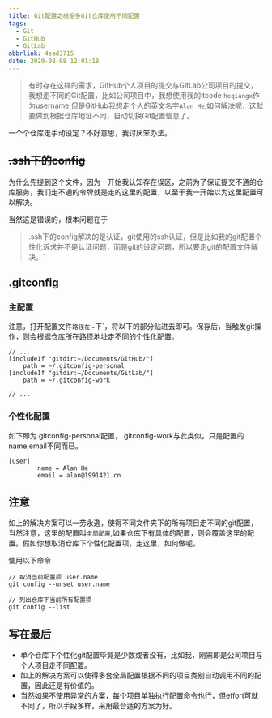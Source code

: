 ```yaml
---
title: Git配置之根据多Git仓库使用不同配置
tags:
  - Git
  - GitHub
  - GitLab
abbrlink: 4ead3715
date: 2020-08-08 12:01:18
---
```

> 有时存在这样的需求，GitHub个人项目的提交与GitLab公司项目的提交，我想走不同的Git配置，比如公司项目中，我想使用我的itcode `heqiangx`作为username,但是GitHub我想走个人的英文名字`Alan He`,如何解决呢，这就要做到根据仓库地址不同，自动切换Git配置信息了。

一个个仓库走手动设定？不好意思，我讨厌笨办法。

## ~~.ssh下的config~~

为什么先提到这个文件，因为一开始我认知存在误区，之前为了保证提交不通的仓库服务，我们走不通的令牌就是走的这里的配置，以至于我一开始以为这里配置可以解决。

当然这是错误的，根本问题在于 

> .ssh下的config解决的是认证，git使用的ssh认证，但是比如我的git配置个性化诉求并不是认证问题，而是git的设定问题，所以要走git的配置文件解决。`

## .gitconfig

### 主配置

注意，打开配置文件`路径在`~下`，将以下的部分贴进去即可。保存后，当触发git操作，则会根据仓库所在路径地址走不同的个性化配置。



```
// ...
[includeIf "gitdir:~/Documents/GitHub/"]
    path = ~/.gitconfig-personal
[includeIf "gitdir:~/Documents/GitLab/"]
    path = ~/.gitconfig-work
    
// ...    
```


### 个性化配置

如下即为.gitconfig-personal配置，.gitconfig-work与此类似，只是配置的name,email不同而已。

```
[user]
        name = Alan He
        email = alan@1991421.cn
```


## 注意
如上的解决方案可以一劳永逸，使得不同文件夹下的所有项目走不同的git配置，当然注意，这里的配置叫`全局配置`,如果仓库下有具体的配置，则会覆盖这里的配置。假如你想取消仓库下个性化配置项，走这里，如何做呢。

使用以下命令

```
// 取消当前配置项 user.name
git config --unset user.name

// 列出仓库下当前所有配置项
git config --list

```


## 写在最后
- 单个仓库下个性化git配置毕竟是少数或者没有，比如我，刚需即是公司项目与个人项目走不同配置。
- 如上的解决方案可以使得多套全局配置根据不同的项目类别自动调用不同的配置，因此还是有价值的。
- 当然如果不使用异常的方案，每个项目单独执行配置命令也行，但effort可就不同了，所以手段多样，采用最合适的方案为好。



